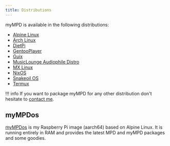 ```yaml
---
title: Distributions
---
```


myMPD is available in the following distributions:

- [Alpine Linux](https://pkgs.alpinelinux.org/packages?name=mympd)
- [Arch Linux](https://archlinux.org/packages/?q=mympd)
- [DietPi](https://dietpi.com/)
- [GentooPlayer](http://gentooplayer.com/)
- [Guix](https://guix.gnu.org/)
- [MusicLounge Audiophile Distro](https://linuxaudiofoundation.org)
- [MX Linux](https://mxlinux.org/)
- [NixOS](https://nixos.org/)
- [Snakeoil OS](https://www.snakeoil-os.net/)
- [Termux](https://termux.com/)

!!! info
    If you want to package myMPD for any other distribution don't hesitate to [contact me](https://github.com/jcorporation).

## myMPDos

[myMPDos](https://github.com/jcorporation/myMPDos) is my Raspberry Pi image (aarch64) based on Alpine Linux. It is running entirely in RAM and provides the latest MPD and myMPD packages and some goodies.
